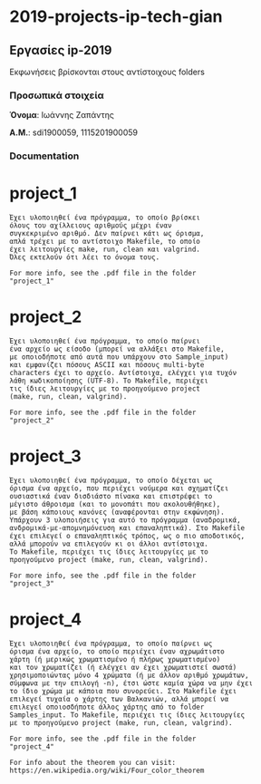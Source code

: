 # 2019-projects-ip-tech-gian

## Εργασίες ip-2019

Εκφωνήσεις βρίσκονται στους αντίστοιχους folders

### Προσωπικά στοιχεία

__Όνομα__: Ιωάννης Ζαπάντης

__Α.Μ.__: sdi1900059, 1115201900059


### Documentation

# project_1

    Έχει υλοποιηθεί ένα πρόγραμμα, το οποίο βρίσκει
    όλους του αχίλλειους αριθμούς μέχρι έναν
    συγκεκριμένο αριθμό. Δεν παίρνει κάτι ως όρισμα,
    απλά τρέχει με το αντίστοιχο Makefile, το οποίο
    έχει λειτουργίες make, run, clean και valgrind.
    Όλες εκτελούν ότι λέει το όνομα τους.

    For more info, see the .pdf file in the folder
    "project_1"

# project_2

    Έχει υλοποιηθεί ένα πρόγραμμα, το οποίο παίρνει
    ένα αρχείο ως είσοδο (μπορεί να αλλάξει στο Makefile,
    με οποιοδήποτε από αυτά που υπάρχουν στο Sample_input)
    και εμφανίζει πόσους ASCII και πόσους multi-byte
    characters έχει το αρχείο. Αντίστοιχα, ελέγχει για τυχόν
    λάθη κωδικοποίησης (UTF-8). Το Makefile, περιέχει
    τις ίδιες λειτουργίες με το προηγούμενο project
    (make, run, clean, valgrind).

    For more info, see the .pdf file in the folder
    "project_2"

# project_3

    Έχει υλοποιηθεί ένα πρόγραμμα, το οποίο δέχεται ως
    όρισμα ένα αρχείο, που περιέχει νούμερα και σχηματίζει
    ουσιαστικά έναν δισδιάστο πίνακα και επιστρέφει το
    μέγιστο άθροισμα (και το μονοπάτι που ακολουθήθηκε),
    με βάση κάποιους κανόνες (αναφέρονται στην εκφώνηση).
    Υπάρχουν 3 υλοποιήσεις για αυτό το πρόγραμμα (αναδρομικά,
    ανδρομικά-με-απομνημόνευση και επαναληπτικά). Στο Makefile
    έχει επιλεγεί ο επαναληπτικός τρόπος, ως ο πιο αποδοτικός,
    αλλά μπορούν να επιλεγούν κι οι άλλοι αντίστοιχα.
    Το Makefile, περιέχει τις ίδιες λειτουργίες με το 
    προηγούμενο project (make, run, clean, valgrind).

    For more info, see the .pdf file in the folder
    "project_3"

# project_4

    Έχει υλοποιηθεί ένα πρόγραμμα, το οποίο παίρνει ως
    όρισμα ένα αρχείο, το οποίο περιέχει έναν αχρωμάτιστο
    χάρτη (ή μερικώς χρωματισμένο ή πλήρως χρωματισμένο)
    και τον χρωματίζει (ή ελέγχει αν έχει χρωματιστεί σωστά)
    χρησιμοποιώντας μόνο 4 χρώματα (ή με άλλον αριθμό χρωμάτων,
    σύμφωνα με την επιλογή -n), έτσι ώστε καμία χώρα να μην έχει
    το ίδιο χρώμα με κάποια που συνορεύει. Στο Makefile έχει
    επιλεγεί τυχαία ο χάρτης των Βαλκανιών, αλλά μπορεί να
    επιλεγεί οποιοσδήποτε άλλος χάρτης από το folder
    Samples_input. Το Makefile, περιέχει τις ίδιες λειτουργίες
    με το προηγούμενο project (make, run, clean, valgrind).

    For more info, see the .pdf file in the folder
    "project_4"

    For info about the theorem you can visit:
    https://en.wikipedia.org/wiki/Four_color_theorem
